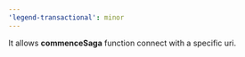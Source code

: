 ```yaml
---
'legend-transactional': minor
---
```


It allows **commenceSaga** function connect with a specific uri.

